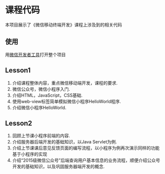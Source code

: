 # 课程代码

本项目展示了《微信移动终端开发》课程上涉及到的相关代码  


## 使用

用[微信开发者工具](https://mp.weixin.qq.com/debug/wxadoc/dev/devtools/download.html)打开整个项目

## Lesson1

1. 介绍课程整体内容，重点微信移动端开发，课程的要求.
1. 微信公众号，微信小程序入门.
1. 介绍HTML，JavaScript，CSS基础.
1. 使用web-view标签简单模拟微信小程序HelloWorld程序.
1. 介绍微信小程序HelloWorld.

## Lesson2

1. 回顾上节课小程序前端的内容.
1. 介绍服务器后端开发的基础知识，以Java Servlet为例.
1. 介绍上节课课后意见反馈页面的编写流程，以小程序为例再次演示同样的功能基于小程序的实现
1. 介绍“2015级微信公众号”后端查询用户基本信息的业务流程，顺便介绍公众号开发的基础知识，以及巩固服务器端开发的概念.
